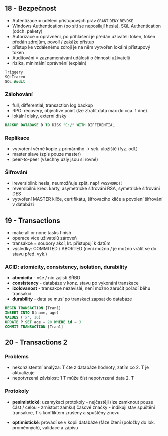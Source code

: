 ## 18 - Bezpečnost
* Autentizace = udělení přístupových práv ```GRANT``` ```DENY``` ```REVOKE```
* Windows Authentication (po síti se neposílají hesla), SQL Authentication (odch. pakety)
* Autorizace =  oprávnění, po přihlášení je předán uživateli token, token předán zdrojům, povolí / zakáže přístup
* přístup ke vzdálenému zdroji je na něm vytvořen lokální přístupový token 
* Auditování = zaznamenávání událostí o činnosti uživatelů
* rizika, minimální oprávnění (explain)

```sql
Triggery
SQLTraceo
SQL Audit
```
### Zálohování
* full, differential, transaction log backup
* RPO: recovery, objective point (lze ztratit data max do cca. 1 dne)
* lokální disky, externí disky


```sql
BACKUP DATABASE D TO DISK "C:/" WITH DIFFERENTIAL
```

### Replikace
* vytvoření věrné kopie z primárního -> sek. uložiště (fyz. odl.)
* master slave (zpis pouze master)
* peer-to-peer (všechny uzly jsou si rovné)

### Šifrování
* ireversibilní: hesla, neumožňuje zpět, např ```PASSWORD()```
* reversibilní: kred. karty, asymetrické šifrování RSA, symetrické šifrování DES
* vytvoření MASTER klíče, certifikátu, šifrovacího klíče a povolení šifrování v databázi


## 19 - Transactions
* make all or none tasks finish
* operace více uživatelů zároveň
* transakce = soubory akcí, kt. přistupují k datům
* výsledky: COMMITED / ABORTED (není možno / je možno vrátit se do stavu před. vyk.)
### ACID: atomicity, consistency, isolation, durability

* **atomicita** -  vše / nic zajistí SŘBD
* **consistency** -  databáze v konz. stavu po vykonání transkace
* **izolovanost** - transakce nezávislé, není možno zaručit pořadí běhu transakcí
* **durability** - data se musí po transkaci zapsat do databáze

```sql
BEGIN TRANSACTION [Tran1]
INSERT INTO D(name, age)
VALUES ('x', 16)
UPDATE P SET age = 20 WHERE id = 3
COMMIT TRANSACTION [Tran1]
```



## 20 - Transactions 2

### Problems
* nekonzistentní analýza: T čte z databáze hodnoty, zatím co 2. T je aktualizuje
* nepotvrzená závislost: 1 T může číst nepotvrzená data 2. T

### Protokoly
* **pesimistické**: 
uzamykací protokoly - nejčastěji (lze zamknout pouze část / celou - zrnistost zámku)
časové značky - indikují stav spuštění transakce, T s konfliktem zrušeny a spuštěny znovu

* **optimistické**: provádí se v kopii databáze (fáze čtení (položky do lok. proměnných), validace a zápisu


